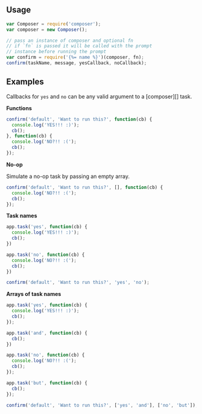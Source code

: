## Usage

```js
var Composer = require('composer');
var composer = new Composer();

// pass an instance of composer and optional fn
// if `fn` is passed it will be called with the prompt
// instance before running the prompt
var confirm = require('{%= name %}')(composer, fn);
confirm(taskName, message, yesCallback, noCallback);
```

## Examples

Callbacks for `yes` and `no` can be any valid argument to a [composer][] task.

**Functions**

```js
confirm('default', 'Want to run this?', function(cb) {
  console.log('YES!!! :)');
  cb();
}, function(cb) {
  console.log('NO?!! :(');
  cb();
});
```

**No-op**

Simulate a no-op task by passing an empty array.

```js
confirm('default', 'Want to run this?', [], function(cb) {
  console.log('NO?!! :(');
  cb();
});
```

**Task names**

```js
app.task('yes', function(cb) {
  console.log('YES!!! :)');
  cb();
})

app.task('no', function(cb) {
  console.log('NO?!! :(');
  cb();
})

confirm('default', 'Want to run this?', 'yes', 'no');
```

**Arrays of task names**

```js
app.task('yes', function(cb) {
  console.log('YES!!! :)');
  cb();
});

app.task('and', function(cb) {
  cb();
})

app.task('no', function(cb) {
  console.log('NO?!! :(');
  cb();
});

app.task('but', function(cb) {
  cb();
});

confirm('default', 'Want to run this?', ['yes', 'and'], ['no', 'but']);
```
